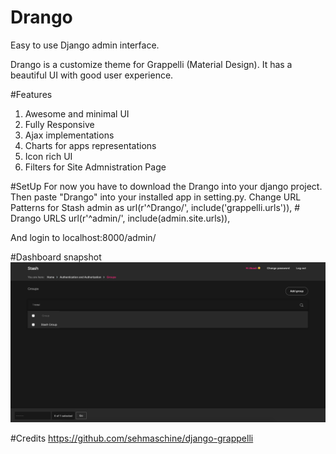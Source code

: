 # Drango
Easy to use Django admin interface.

Drango is a customize theme for Grappelli (Material Design). It has a beautiful UI with good user experience. 

#Features
1. Awesome and minimal UI
2. Fully Responsive
3. Ajax implementations
4. Charts for apps representations
5. Icon rich UI
6. Filters for Site Admnistration Page

#SetUp
For now you have to download the Drango into your django project.
Then paste "Drango" into your installed app in setting.py.
Change URL Patterns for Stash admin as 
  url(r'^Drango/', include('grappelli.urls')), # Drango URLS
  url(r'^admin/', include(admin.site.urls)),

And login to localhost:8000/admin/

#Dashboard snapshot
<img src="/images/Screen Shot 1938-06-27 at 12.59.50 PM.png">

#Credits
https://github.com/sehmaschine/django-grappelli

